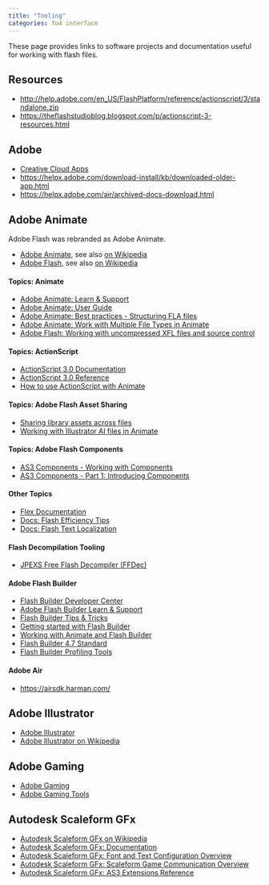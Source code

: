 ```yaml
---
title: "Tooling"
categories: fo4 interface
---
```


These page provides links to software projects and documentation useful for working with flash files.


## Resources
- <http://help.adobe.com/en_US/FlashPlatform/reference/actionscript/3/standalone.zip>
- <https://theflashstudioblog.blogspot.com/p/actionscript-3-resources.html>


## Adobe
- [Creative Cloud Apps](https://helpx.adobe.com/download-install/kb/creative-cloud-apps-download.html)
- <https://helpx.adobe.com/download-install/kb/downloaded-older-app.html>
- <https://helpx.adobe.com/air/archived-docs-download.html>

## Adobe Animate
Adobe Flash was rebranded as Adobe Animate.
- [Adobe Animate](https://www.adobe.com/products/animate.html), see also [on Wikipedia](https://en.wikipedia.org/wiki/Adobe_Animate)
- [Adobe Flash](https://www.adobe.com/products/animate.html), see also [on Wikipedia](https://en.wikipedia.org/wiki/Adobe_Flash)

#### Topics: Animate
- [Adobe Animate: Learn & Support](https://helpx.adobe.com/support/animate.html)
- [Adobe Animate: User Guide](https://helpx.adobe.com/animate/user-guide.html)
- [Adobe Animate: Best practices - Structuring FLA files](https://helpx.adobe.com/animate/using/best-practices-structuring-fla-files.html)
- [Adobe Animate: Work with Multiple File Types in Animate](https://helpx.adobe.com/animate/using/documents.html)
- [Adobe Flash: Working with uncompressed XFL files and source control](https://helpx.adobe.com/flash/atv/cs5-cs55-tutorials/working-with-uncompressed-xfl-files-and-source-control.html)

#### Topics: ActionScript
- [ActionScript 3.0 Documentation](https://help.adobe.com/en_US/as3/learn/index.html)
- [ActionScript 3.0 Reference](https://help.adobe.com/en_US/FlashPlatform/reference/actionscript/3/index.html)
- [How to use ActionScript with Animate](https://helpx.adobe.com/animate/using/actionscript.html)

#### Topics: Adobe Flash Asset Sharing
- [Sharing library assets across files](https://helpx.adobe.com/animate/using/sharing-library-assets-across-files.html)
- [Working with Illustrator AI files in Animate](https://helpx.adobe.com/animate/using/illustrator-ai-files.html)

#### Topics: Adobe Flash Components
* [AS3 Components - Working with Components](https://help.adobe.com/en_US/as3/components/WS5b3ccc516d4fbf351e63e3d118a9c65b32-7ffa.html)
* [AS3 Components - Part 1: Introducing Components](https://www.adobe.com/devnet/archive/flash/articles/creating_as3_components.html)

#### Other Topics
- [Flex Documentation](https://www.adobe.com/devnet/flex/documentation.html)
- [Docs: Flash Efficiency Tips](https://www.adobe.com/devnet/flash/articles/efficiency-tips.html)
- [Docs: Flash Text Localization](https://www.adobe.com/devnet/flash/articles/text_localization.html)

#### Flash Decompilation Tooling
- [JPEXS Free Flash Decompiler (FFDec)](https://github.com/jindrapetrik/jpexs-decompiler/releases)

#### Adobe Flash Builder
- [Flash Builder Developer Center](https://www.adobe.com/devnet/flash-builder.html)
- [Adobe Flash Builder Learn & Support](https://helpx.adobe.com/support/flash-builder.html)
- [Flash Builder Tips & Tricks](https://www.adobe.com/devnet/flash-builder/articles/tips-tricks.html)
- [Getting started with Flash Builder](https://www.adobe.com/devnet/flash-builder/getting_started.html)
- [Working with Animate and Flash Builder](https://helpx.adobe.com/animate/using/animate-flash-builder.html)
- [Flash Builder 4.7 Standard](https://www.adobe.com/products/flash-builder-standard.html)
- [Flash Builder Profiling Tools](https://www.adobe.com/devnet/flash-builder/articles/flash-builder-profiling-tools.html)

#### Adobe Air
- <https://airsdk.harman.com/>


## Adobe Illustrator
- [Adobe Illustrator](https://www.adobe.com/products/illustrator.html)
- [Adobe Illustrator on Wikipedia](https://en.wikipedia.org/wiki/Adobe_Illustrator)


## Adobe Gaming
- [Adobe Gaming](https://www.adobe.com/devnet/games/gaming.html)
- [Adobe Gaming Tools](https://www.adobe.com/devnet/games/tools.html)


## Autodesk Scaleform GFx
- [Autodesk Scaleform GFx on Wikipedia](https://en.wikipedia.org/wiki/Scaleform_GFx)
- [Autodesk Scaleform GFx: Documentation](https://help.autodesk.com/view/SCLFRM/ENU/)
- [Autodesk Scaleform GFx: Font and Text Configuration Overview](https://help.autodesk.com/view/SCLFRM/ENU/?guid=__scaleform_help_font_html)
- [Autodesk Scaleform GFx: Scaleform Game Communication Overview](https://help.autodesk.com/view/SCLFRM/ENU/?guid=__scaleform_help_game_communication_html)
- [Autodesk Scaleform GFx: AS3 Extensions Reference](https://help.autodesk.com/view/SCLFRM/ENU/?guid=__scaleform_help_as3_reference_html)
